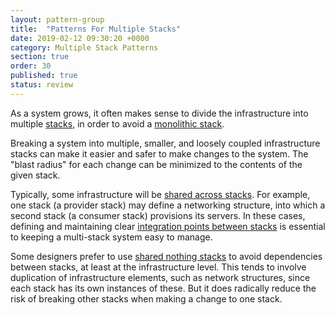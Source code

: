 ```yaml
---
layout: pattern-group
title:  "Patterns For Multiple Stacks"
date: 2019-02-12 09:30:20 +0000
category: Multiple Stack Patterns
section: true
order: 30
published: true
status: review
---
```


As a system grows, it often makes sense to divide the infrastructure into multiple [stacks](/patterns/stack-concept/), in order to avoid a [monolithic stack](/patterns/stack-structures/monolithic-stack.html).

Breaking a system into multiple, smaller, and loosely coupled infrastructure stacks can make it easier and safer to make changes to the system. The "blast radius" for each change can be minimized to the contents of the given stack.

Typically, some infrastructure will be [shared across stacks](shared-infrastructure-stack.html). For example, one stack (a provider stack) may define a networking structure, into which a second stack (a consumer stack) provisions its servers. In these cases, defining and maintaining clear [integration points between stacks](/patterns/stack-integration/) is essential to keeping a multi-stack system easy to manage.

Some designers prefer to use [shared nothing stacks](shared-nothing-stack.html) to avoid dependencies between stacks, at least at the infrastructure level. This tends to involve duplication of infrastructure elements, such as network structures, since each stack has its own instances of these. But it does radically reduce the risk of breaking other stacks when making a change to one stack.
